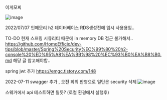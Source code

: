 이게모찌


![image](https://user-images.githubusercontent.com/61217289/177768782-17b7fbef-c9bc-44d6-87da-c5953976b372.png)


2022/07/07 인메모리 h2 데이터베이스 RDS생성전에 임시 사용용임..

TO-DO 현재 스프링 시큐리티 때문에 in memory DB 접근 불가해서..
https://github.com/HomoEfficio/dev-tips/blob/master/Spring%20Security%EC%99%80%20h2-console%20%ED%95%A8%EA%BB%98%20%EC%93%B0%EA%B8%B0.md
해당 글 참고해야함.. 

spring jwt 추가
https://emgc.tistory.com/148

2022-07-11
swagger 추가 , 오전 회의 반영으로 일단은 security 삭제
![image](https://user-images.githubusercontent.com/61217289/178290989-208b3a62-2950-4ed1-ab06-dd22c0fbe57c.png)

스웨거에서 api 테스트하면 될듯? (로컬 환경에서 실행후)
